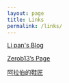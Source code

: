 ```yaml
---
layout: page
title: Links
permalink: /links/
---
```


[Li pan's Blog](http://lipan.me/)

[Zerob13’s Page](https://zerob13.in/)

[阿拉伯的鞋匠](https://leonhe.me/)
